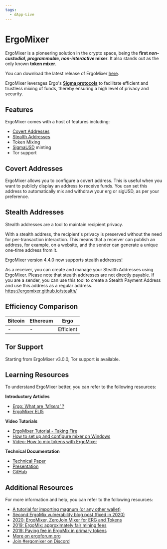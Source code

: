 ```yaml
---
tags:
  - dApp-Live
---
```


# ErgoMixer

ErgoMixer is a pioneering solution in the crypto space, being the **first *non-custodial, programmable, non-interactive* mixer**. It also stands out as the only known **token mixer**. 

You can download the latest release of ErgoMixer [here](https://github.com/ergoMixer/ergoMixBack/releases).

ErgoMixer leverages Ergo's [**Sigma protocols**](/dev/scs/sigma) to facilitate efficient and trustless mixing of funds, thereby ensuring a high level of privacy and security.

## Features

ErgoMixer comes with a host of features including:

- [Covert Addresses](#covert-addresses)
- [Stealth Addresses](#stealth-addresses)
- Token Mixing
- [SigmaUSD](sigmausd.md) minting
- Tor support
  



## Covert Addresses

ErgoMixer allows you to configure a covert address. This is useful when you want to publicly display an address to receive funds. You can set this address to automatically mix and withdraw your erg or sigUSD, as per your preference.

## Stealth Addresses

Stealth addresses are a tool to maintain recipient privacy.

With a stealth address, the recipient's privacy is preserved without the need for per-transaction interaction. This means that a receiver can publish an address, for example, on a website, and the sender can generate a unique one-time address from it.

ErgoMixer version 4.4.0 now supports stealth addresses!

As a receiver, you can create and manage your Stealth Addresses using ErgoMixer. Please note that stealth addresses are not directly payable. If you are a sender, you can use this tool to create a Stealth Payment Address and use this address as a regular address.
https://ergomixer.github.io/stealth/


## Efficiency Comparison

| Bitcoin           | Ethereum                           | Ergo                                 |
|-------------------|------------------------------------|--------------------------------------|
| - | - | Efficient |


## Tor Support

Starting from ErgoMixer v3.0.0, Tor support is available.

## Learning Resources

To understand ErgoMixer better, you can refer to the following resources:

**Introductory Articles**

- [Ergo: What are *'Mixers'* ?](https://ergoplatform.org/en/blog/2021-05-19-ergo-what-are-bitcoin-mixers/)
- [ErgoMixer ELI5](https://ergoplatform.org/en/blog/2021-05-12-ergomixer/)

**Video Tutorials**

- [ErgoMixer Tutorial - Taking Fire](https://www.youtube.com/watch?v=Cc3n8CjaGPE)
- [How to set up and configure mixer on Windows](https://www.youtube.com/watch?v=03_2HH82Plw)
- [Video: How to mix tokens with ErgoMixer](https://www.youtube.com/watch?v=T9M6j6xfx4w)

**Technical Documentation**

- [Technical Paper](https://eprint.iacr.org/2020/560.pdf)
- [Presentation](https://ergoplatform.org/docs/CBT_2020_ZeroJoin_Combining_Zerocoin_and_CoinJoin_v3.pdf)
- [GitHub](https://github.com/ergoMixer/)


## Additional Resources

For more information and help, you can refer to the following resources:

- [A tutorial for importing magnum (or any other wallet)](https://www.ergoforum.org/t/magnum-wallet-closing-in-20-days/468/6)
- [Second ErgoMix vulnerability blog post (fixed in 2020)](https://blog.plutomonkey.com/2020/09/another-ergomix-vulnerability/) 
- [2020: ErgoMixer, ZeroJoin Mixer for ERG and Tokens](https://www.ergoforum.org/t/ergomixer-zerojoin-mixer-for-erg-and-tokens/318)
- [2019: ErgoMix: approximately fair mining fees](https://www.ergoforum.org/t/ergomix-approximately-fair-mining-fees/110)
- [2019: Paying fee in ErgoMix in primary tokens](https://www.ergoforum.org/t/paying-fee-in-ergomix-in-primary-tokens/73)
- [More on ergoforum.org](https://www.ergoforum.org/search?q=ergomixer)
- [Join #ergomixer on Discord](https://discord.gg/jFZDGqquXE)


